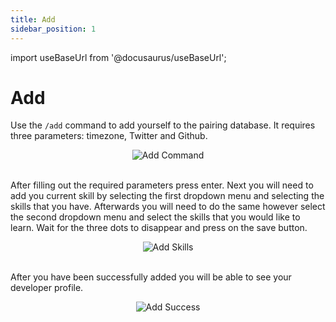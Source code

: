 ```yaml
---
title: Add
sidebar_position: 1
---
```


import useBaseUrl from '@docusaurus/useBaseUrl';

# Add

Use the `/add` command to add yourself to the pairing database. It requires three parameters: timezone, Twitter and Github. 

<div align="center">
    <img class="default-border"  src={useBaseUrl("/img/commands/add.png")} alt="Add Command" />
</div>
<br/>

After filling out the required parameters press enter. Next you will need to add you current skill by selecting the first dropdown menu and selecting the skills that you have. Afterwards you will need to do the same however select the second dropdown menu and select the skills that you would like to learn. Wait for the three dots to disappear and press on the save button.

<div align="center">
    <img class="default-border"  src={useBaseUrl("/img/commands/add-select-skills.png")} alt="Add Skills" />
</div>
<br/>

After you have been successfully added you will be able to see your developer profile.

<div align="center">
    <img class="default-border" src={useBaseUrl("/img/commands/add-success.png")} alt="Add Success" />
</div>
<br/>
